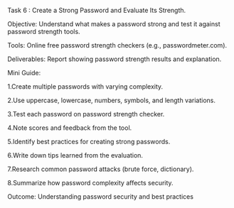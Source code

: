 Task 6 : Create a Strong Password and Evaluate Its Strength.

 Objective: Understand what makes a password strong and test it against password strength tools.
 
 Tools: Online free password strength checkers (e.g., passwordmeter.com).
 
 Deliverables:  Report showing password strength results and explanation.
 
Mini Guide:
 
 1.Create multiple passwords with varying complexity.
 
 2.Use uppercase, lowercase, numbers, symbols, and length variations.
 
 3.Test each password on password strength checker.
 
 4.Note scores and feedback from the tool.
 
 5.Identify best practices for creating strong passwords.
 
 6.Write down tips learned from the evaluation.
 
 7.Research common password attacks (brute force, dictionary).
 
 8.Summarize how password complexity affects security.

Outcome: Understanding password security and best practices
